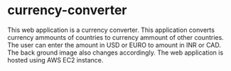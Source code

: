 # currency-converter
This web application is a currency converter. 
This application converts currency ammounts of countries to currency ammount of other countries.
The user can enter the amount in USD or EURO to amount in INR or CAD.
The back ground image also changes accordingly. 
The web application is hosted using AWS EC2 instance.
